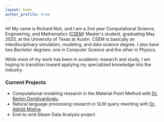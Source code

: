 ```yaml
---
layout: home
author_profile: true
---
```

<!-- # Hi! -->

Hi! My name is Richard Noh, and I am a 2nd year Computational Science, Engineering, and Mathematics 
([CSEM](https://oden.utexas.edu/academics/undergraduates/csem-integrated-degree/))
Master's student, graduating May 2025, at the University of Texas at Austin. CSEM is basically an interdisciplinary simulation, 
modeling, and data science degree. I also have two Bachelor degrees: one in Computer Science and the
other in Physics.

While most of my work has been in academic research and study, I am hoping to transition toward applying my specialized knowledge into the industry.

### Current Projects
- Computational modeling research in the Material Point Method with [Dr. Berkin Dortdivanlioglu](https://www.caee.utexas.edu/people/faculty/faculty-directory/dortdivanlioglu).
- Natural language processing research in SLM query rewriting with [Dr. Abhijit Mishra](https://www.ischool.utexas.edu/people/people-details?PersonID=563).
- End-to-end Steam Data Analysis project
